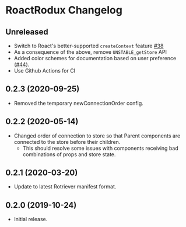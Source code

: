 # RoactRodux Changelog

## Unreleased
* Switch to Roact's better-supported `createContext` feature [#38](https://github.com/roblox/roact-rodux/pulls/38)
* As a consequence of the above, remove `UNSTABLE_getStore` API
* Added color schemes for documentation based on user preference ([#44](https://github.com/Roblox/roact-rodux/pull/44)).
* Use Github Actions for CI

## 0.2.3 (2020-09-25)
* Removed the temporary newConnectionOrder config.

## 0.2.2 (2020-05-14)
* Changed order of connection to store so that Parent components are connected to the store before their children.
	* This should resolve some issues with components receiving bad combinations of props and store state.

## 0.2.1 (2020-03-20)
* Update to latest Rotriever manifest format.

## 0.2.0 (2019-10-24)
* Initial release.
